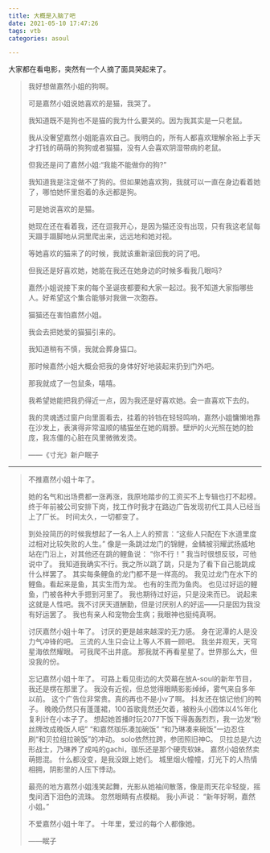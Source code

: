 ```yaml
---
title: 大概是入脑了吧 
date: 2021-05-10 17:47:26 
tags: vtb 
categories: asoul

---
```


大家都在看电影，突然有一个人摘了面具哭起来了。

<!--more-->

> 我好想做嘉然小姐的狗啊。
>
> 可是嘉然小姐说她喜欢的是猫，我哭了。
>
> 我知道既不是狗也不是猫的我为什么要哭的。因为我其实是一只老鼠。
>
> 我从没奢望嘉然小姐能喜欢自己。我明白的，所有人都喜欢理解余裕上手天才打钱的萌萌的狗狗或者猫猫，没有人会喜欢阴湿带病的老鼠。
>
> 但我还是问了嘉然小姐:“我能不能做你的狗?”
>
> 我知道我是注定做不了狗的。但如果她喜欢狗，我就可以一直在身边看着她了，哪怕她怀里抱着的永远都是狗。
>
> 可是她说喜欢的是猫。
>
> 她现在还在看着我，还在逗我开心，是因为猫还没有出现，只有我这老鼠每天蹑手蹑脚地从洞里爬出来，远远地和她对视。
>
> 等她喜欢的猫来了的时候，我就该重新滚回我的洞了吧。
>
> 但我还是好喜欢她，她能在我还在她身边的时候多看我几眼吗?
>
> 嘉然小姐说接下来的每个圣诞夜都要和大家一起过。我不知道大家指哪些人。好希望这个集合能够对我做一次胞吞。
>
> 猫猫还在害怕嘉然小姐。
>
> 我会去把她爱的猫猫引来的。
>
> 我知道稍有不慎，我就会葬身猫口。
>
> 那时候嘉然小姐大概会把我的身体好好地装起来扔到门外吧。
>
> 那我就成了一包鼠条，嘻嘻。
>
> 我希望她能把我扔得近一点，因为我还是好喜欢她。会一直喜欢下去的。
>
> 我的灵魂透过窗户向里面看去，挂着的铃铛在轻轻鸣响，嘉然小姐慵懒地靠在沙发上，表演得非常温顺的橘猫坐在她的肩膀。壁炉的火光照在她的脸庞，我冻僵的心脏在风里微微发烫。
>
> ——《寸光》新户眠子

---

> 不推嘉然小姐十年了。
>
> 她的名气和出场费都一涨再涨，我原地踏步的工资买不上专辑也打不起榜。终于年前被公司安排下岗，找工作时我才在路边广告发现初代工具人已经当上了厂长。
> 时间太久，一切都变了。
>
> 到处投简历的时候我想起了一名人上人的预言：“这些人只配在下水道里度过相对比较失败的人生。”
> 像是一条跳过龙门的锦鲤，金鳞被羽耀武扬威地站在门沿上，对其他还在跳的鲤鱼说：
> “你不行！”
> 我当时很想反驳，可他说中了。
> 我知道我确实不行。我之所以跳了跳，只是为了看下自己能跳成什么样罢了。
> 其实每条鲤鱼的龙门都不是一样高的。
> 我见过龙门在水下的鲤鱼。看起来是鱼，其实生而为龙。
> 也有的生而为鱼肉。
> 也见过好运的鲤鱼，门被各种大手摁到河里了。
> 我也期待过好运，只是没来而已。
> 说起来这就是人性吧。我不讨厌天道酬勤，但是讨厌别人的好运——只是因为我没有好运罢了。
> 我也有亲人和宠物会生病；我眼神也挺纯真啊。
>
> 讨厌嘉然小姐十年了。
> 讨厌的更是越来越深的无力感。
> 身在泥潭的人是没力气冲锋的吧。
> 三流的人生只会让上等人不屑一顾吧。
> 我坐井观天，天穹星海依然耀眼。
> 可我爬不出井底。
> 那我就不再看星星了。世界那么大，但没我的份。
>
> 忘记嘉然小姐十年了。
> 可路上看见街边的大荧幕在放A-soul的新年节目，我还是楞在那里了。
> 我没有近视，但总觉得眼睛影影绰绰，雾气来自多年以前。
> 这个广告位非常贵。真的再也不是小v了啊。
> 抖友还在惦记他们的鸭子。
> 晚晚仍然只有蓬蓬裙，100首歌竟然还欠着，被粉头小团体以4%年化复利计在小本子了。
> 想起她首播时玩2077下饭下得轰轰烈烈，我一边发“粉丝牌改成晚饭人吧”
> “和嘉然珈乐凑加碗饭”
> “和乃琳凑来碗饭”一边忍住刷“和贝拉组拉碗饭”的冲动。
> solo依然拉跨，参团照旧神C。
> 贝拉总是六边形战士，乃琳养了成吨的gachi，珈乐还是那个硬壳软妹。
> 嘉然小姐依然卖萌摁混。
> 什么都没变，是我没跟上她们。
> 城里烟火幢幢，灯光下的人热情相拥，阴影里的人压下悸动。
>
> 最亮的地方嘉然小姐浅笑起舞，光影从她袖间散落，像是雨天花伞轻旋，摇曳间洒下泪色的流珠。
> 忽然眼睛有点模糊。
> 我小声说：
> “新年好啊，嘉然小姐。”
>
> 不爱嘉然小姐十年了。
> 十年里，爱过的每个人都像她。
>
> ——眠子